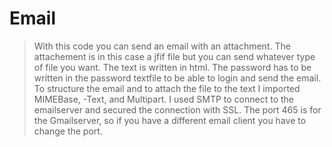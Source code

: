 # Email

>With this code you can send an email with an attachment. 
The attachement is in this case a jfif file but you can send whatever type of file you want.
The text is written in html.
The password has to be written in the password textfile to be able to login and send the email.
To structure the email and to attach the file to the text I imported MIMEBase, -Text, and Multipart.
I used SMTP to connect to the emailserver and secured the connection with SSL.
The port 465 is for the Gmailserver, so if you have a different email client you have to change the port.
